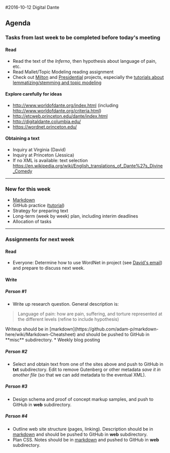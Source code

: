 #2016-10-12 Digital Dante

## Agenda

### Tasks from last week to be completed before today's meeting

#### Read

* Read the text of the *Inferno*, then hypothesis about language of pain, etc.
* Read Mallet/Topic Modeling reading assignment
* Check out [Milton](http://milton.obdurodon.org) and [Presidential](http://presidential.obdurodon.org) projects, especially the [tutorials about lemmatizing/stemming and topic modeling](http://presidential.obdurodon.org/methodology.xhtml)

#### Explore carefully for ideas

* <http://www.worldofdante.org/index.html> (including <http://www.worldofdante.org/criteria.html>)
* <http://etcweb.princeton.edu/dante/index.html> 
* <http://digitaldante.columbia.edu/>
* <https://wordnet.princeton.edu/>

#### Obtaining a text

* Inquiry at Virginia (David)
* Inquiry at Princeton (Jessica)
* If no XML is available: text selection <https://en.wikipedia.org/wiki/English_translations_of_Dante%27s_Divine_Comedy>

___

### New for this week

* [Markdown](https://github.com/adam-p/markdown-here/wiki/Markdown-Cheatsheet)
* GitHub practice ([tutorial](http://dh.obdurodon.org/github.xhtml))
* Strategy for preparing text
* Long-term (week by week) plan, including interim deadlines
* Allocation of tasks

___

### Assignments for next week

#### Read

* Everyone: Determine how to use WordNet in project (see [David's email](http://dh.obdurodon.org/drupal/comment/4131#comment-4131)) and prepare to discuss next week.

#### Write

##### Person #1

* Write up research question. General description is: 
<blockquote>Language of pain: how are pain, suffering, and torture represented at the different levels (refine to include hypothesis)</blockquote>
Writeup should be in [markdown](https://github.com/adam-p/markdown-here/wiki/Markdown-Cheatsheet) and should be pushed to GitHub in **misc** subdirectory.
* Weekly blog posting

##### Person #2

* Select and obtain text from one of the sites above and push to GitHub in **txt** subdirectory. Edit to remove Gutenberg or other metadata *save it in another file* (so that we can add metadata to the eventual XML).

##### Person #3

* Design schema and proof of concept markup samples, and push to GitHub in **web** subdirectory.

##### Person #4

* Outline web site structure (pages, linking). Description should be in [markdown](https://github.com/adam-p/markdown-here/wiki/Markdown-Cheatsheet) and should be pushed to GitHub in **web** subdirectory.
* Plan CSS. Notes should be in [markdown](https://github.com/adam-p/markdown-here/wiki/Markdown-Cheatsheet) and pushed to GitHub in **web** subdirectory.

